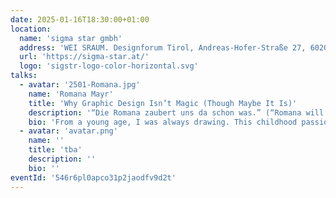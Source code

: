 ```yaml
---
date: 2025-01-16T18:30:00+01:00
location:
  name: '​​​​​sigma star gmbh'
  address: 'WEI SRAUM. Designforum Tirol, Andreas-Hofer-Straße 27, 6020 Innsbruck'
  url: 'https://sigma-star.at/'
  logo: 'sigstr-logo-color-horizontal.svg'
talks:
  - avatar: '2501-Romana.jpg'
    name: 'Romana Mayr'
    title: 'Why Graphic Design Isn’t Magic (Though Maybe It Is)'
    description: '“Die Romana zaubert uns da schon was.” (“Romana will conjure up something for us.”) This phrase always irks me. People outside the creative field often think graphic design and illustration are some form of magic. Well, it isn’t—not like in Harry Potter, where a wave of a wand (or stylus pen) and a few words create something from nothing. But what if we redefine magic? In this talk, I’ll explore how graphic design can indeed be magic, discussing the conditions that make it so and the processes involved'
    bio: 'From a young age, I was always drawing. This childhood passion led me to study Graphics and Communication Design at the HTL in Innsbruck. Frustrated by the subjective "I don’t like it" feedback in design, I dabbled in studying computer science while working in sports retail, driven by my love for the outdoors and aversion to endless screen time. Throughout this period, I freelanced on the side for friends and acquaintances. For the past seven years, I’ve been an all-around designer and illustrator in a corporate setting.'
  - avatar: 'avatar.png'
    name: ''
    title: 'tba'
    description: ''
    bio: ''
eventId: '546r6pl0apco31p2jaodfv9d2t'
---
```

